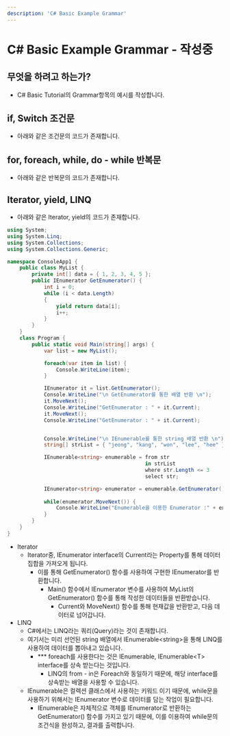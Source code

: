 ```yaml
---
description: 'C# Basic Example Grammar'
---
```


# C\# Basic Example Grammar - 작성중

## 무엇을 하려고 하는가?

* C\# Basic Tutorial의 Grammar항목의 예시를 작성합니다.



## if, Switch 조건문

* 아래와 같은 조건문의 코드가 존재합니다.





## for, foreach, while, do - while 반복문

* 아래와 같은 반복문의 코드가 존재합니다.





## Iterator, yield, LINQ

* 아래와 같은 Iterator, yield의 코드가 존재합니다.

```csharp
using System;
using System.Linq;
using System.Collections;
using System.Collections.Generic;

namespace ConsoleApp1 {
    public class MyList {
        private int[] data = { 1, 2, 3, 4, 5 };
        public IEnumerator GetEnumerator() {
            int i = 0;
            while (i < data.Length)
            {
                yield return data[i];
                i++;
            }
        }
    }
    class Program {
        public static void Main(string[] args) {
            var list = new MyList();

            foreach(var item in list) {
                Console.WriteLine(item);
            }

            IEnumerator it = list.GetEnumerator();
            Console.WriteLine("\n GetEnumerator를 통한 배열 반환 \n");
            it.MoveNext();
            Console.WriteLine("GetEnumerator : " + it.Current);
            it.MoveNext();
            Console.WriteLine("GetEnumerator : " + it.Current);


            Console.WriteLine("\n IEnumerable를 통한 string 배열 반환 \n");
            string[] strList = { "jeong", "kang", "won", "lee", "hee" };

            IEnumerable<string> enumerable = from str 
                                             in strList
                                             where str.Length <= 3 
                                             select str;

            IEnumerator<string> enumerator = enumerable.GetEnumerator();
            
            while(enumerator.MoveNext()) {
                Console.WriteLine("Enumerable을 이용한 Enumerator :" + enumerator.Current);
            }
        }
    }
}

```

* Iterator
  * Iterator중, IEnumerator interface의 Current라는 Property를 통해 데이터 집합을 가져오게 됩니다.
    * 이를 통해 GetEnumerator\(\) 함수를 사용하여 구현한 IEnumerator를 반환합니다.
      * Main\(\) 함수에서 IEnumerator 변수를 사용하여 MyList의 GetEnumerator\(\) 함수를 통해 작성한 데이터들을 반환받습니다.
        * Current와 MoveNext\(\) 함수를 통해 현재값을 반환받고, 다음 데이터로 넘어갑니다.
* LINQ
  * C\#에서는 LINQ라는 쿼리\(Query\)라는 것이 존재합니다.
  * 여기서는 미리 선언된 string 배열에서 IEnumerable&lt;string&gt;을 통해 LINQ를 사용하여 데이터를 뽑아내고 있습니다.
    * \*\*\* foreach를 사용한다는 것은 IEnumerable, IEnumerable&lt;T&gt; interface를 상속 받는다는 것입니다.
      * LINQ의 from - in은 Foreach와 동일하기 때문에, 해당 interface를 상속받는 배열을 사용할 수 있습니다.
  * IEnumerable은 컬렉션 클래스에서 사용하는 키워드 이기 때문에, while문을 사용하기 위해서는 IEnumerator 변수로 데이터를 담는 작업이 필요합니다.
    * IEnumerable은 자체적으로 객체를 IEnumerator로 반환하는 GetEnumerator\(\) 함수를 가지고 있기 때문에, 이를 이용하여 while문의 조건식을 완성하고, 결과를 출력합니다.

